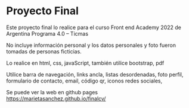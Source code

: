 # Proyecto Final

Este proyecto final lo realice para el curso Front end Academy 2022 de Argentina Programa 4.0 – Ticmas

No  incluye información personal  y los datos personales y foto fueron tomadas de personas ficticias.

Lo realice en html, css, javaScript, también utilice bootstrap, pdf 

Utilice barra de navegación, links ancla, listas desordenadas, foto perfil, formulario de contacto, email, código qr, iconos redes sociales, 

Se puede ver la web en github pages https://marietasanchez.github.io/finalcv/
